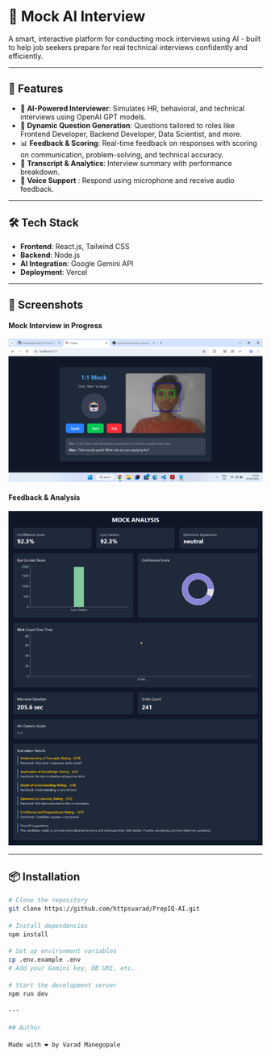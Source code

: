 # 🤖 Mock AI Interview

A smart, interactive platform for conducting mock interviews using AI - built to help job seekers prepare for real technical interviews confidently and efficiently.

---

## 🚀 Features

- 🧠 **AI-Powered Interviewer**: Simulates HR, behavioral, and technical interviews using OpenAI GPT models.
- 📝 **Dynamic Question Generation**: Questions tailored to roles like Frontend Developer, Backend Developer, Data Scientist, and more.
- 📊 **Feedback & Scoring**: Real-time feedback on responses with scoring on communication, problem-solving, and technical accuracy.
- 📄 **Transcript & Analytics**: Interview summary with performance breakdown.
- 🎤 **Voice Support** : Respond using microphone and receive audio feedback.

---

## 🛠️ Tech Stack

- **Frontend**: React.js, Tailwind CSS
- **Backend**: Node.js
- **AI Integration**: Google Gemini API
- **Deployment**: Vercel

---

## 📸 Screenshots

#### Mock Interview in Progress
![Interview](Screenshots/PrepIQ1.png)

#### Feedback & Analysis
![Feedback](Screenshots/PrepIQ2.png)

---

## 📦 Installation

```bash
# Clone the repository
git clone https://github.com/httpsvarad/PrepIQ-AI.git

# Install dependencies
npm install

# Set up environment variables
cp .env.example .env
# Add your Gemini key, DB URI, etc.

# Start the development server
npm run dev

---

## Author

Made with ❤️ by Varad Manegopale
